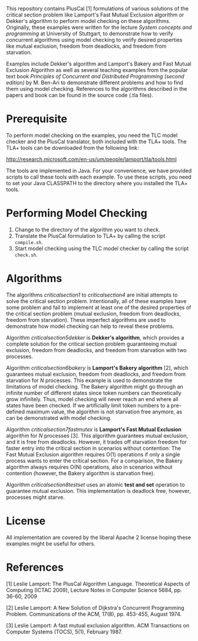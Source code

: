 This repository contains PlusCal [1] formulations of various solutions of the critical section problem like Lamport's Fast Mutual Exclusion algorithm or Dekker's algorithm to perform model checking on these algorithms. Originally, these examples were written for the lecture _System concepts and programming_ at University of Stuttgart, to demonstrate how to verify concurrent algorithms using model checking to verify desired properties like mutual exclusion, freedom from deadlocks, and freedom from starvation. 

Examples include Dekker's algorithm and Lamport's Bakery and Fast Mutual Exclusion Algorithm as well as several teaching examples from the popular text book _Principles of Concurrent and Distributed Programming (second edition)_ by M. Ben-Ari to demonstrate different problems and how to find them using model checking. References to the algorithms described in the papers and book can be found in the source code (.tla files).

# Prerequisite

To perform model checking on the examples, you need the TLC model checker and the PlusCal translator, both included with the TLA+ tools. The TLA+ tools can be downloaded from the following link:

http://research.microsoft.com/en-us/um/people/lamport/tla/tools.html

The tools are implemented in Java. For your convenience, we have provided scripts to call these tools with each example. To use these scripts, you need to set your Java CLASSPATH to the directory where you installed the TLA+ tools.

# Performing Model Checking

1. Change to the directory of the algorithm you want to check.
2. Translate the PlusCal formulation to TLA+ by calling the script ```compile.sh```.
3. Start model checking using the TLC model checker by calling the script ```check.sh```.

# Algorithms

The algorithms _criticalsection1_ to _criticalsection4_ are initial attempts to solve the critical section problem. Intentionally, all of these examples have some problem and fail to implement at least one of the desired properties of the critical section problem (mutual exclusion, freedom from deadlocks, freedom from starvation). These imperfect algorithms are used to demonstrate how model checking can help to reveal these problems.

Algorithm _criticalsection5dekker_ is **Dekker's algorithm**, which provides a complete solution for the critical section problem guaranteeing mutual exclusion, freedom from deadlocks, and freedom from starvation with two processes.

Algorithm _criticalsection6bakery_ is **Lamport's Bakery algorithm** [2], which guarantees mutual exclusion, freedom from deadlocks, and freedom from starvation for _N_ processes. This example is used to demonstrate the limitations of model checking. The Bakery algorithm might go through an infinite number of different states since token numbers can theoretically grow infinitely. Thus, model checking will never reach an end where all states have been checked. If we artificially limit token numbers to a pre-defined maximum value, the algorithm is not starvation free anymore, as can be demonstrated with model checking. 

Algorithm _criticalsection7fastmutex_ is **Lamport's Fast Mutual Exclusion** algorithm for _N_ processes [3]. This algorithm guarantees mutual exclusion, and it is free from deadlocks. However, it trades off starvation freedom for faster entry into the critical section in scenarios without contention: The Fast Mutual Exclusion algorithm requires O(1) operations if only a single process wants to enter the critical section. For a comparison, the Bakery algorithm always requires O(N) operations, also in scenarios without contention (however, the Bakery algorithm is starvation free). 

Algorithm _criticalsection8testset_ uses an atomic **test and set** operation to guarantee mutual exclusion. This implementation is deadlock free, however, processes might starve.

# License

All implementation are covered by the liberal Apache 2 license hoping these examples might be useful for others.

# References

[1] Leslie Lamport: The PlusCal Algorithm Language. Theoretical Aspects of Computing (ICTAC 2009), Lecture Notes in Computer Science 5684, pp. 36-60, 2009

[2] Leslie Lamport: A New Solution of Dijkstra's Concurrent Programming Problem. Communications of the ACM, 17(8), pp. 453-455, August 1974.

[3] Leslie Lamport: A fast mutual exclusion algorithm. ACM Transactions on Computer Systems (TOCS), 5(1), February 1987.
